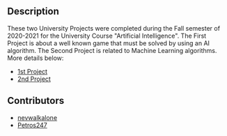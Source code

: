 ## Description
These two University Projects were completed during the Fall semester of 2020-2021 for the University Course "Artificial Intelligence". The First Project is about a well known game that must be solved by using an AI algorithm. The Second Project is related to Machine Learning algorithms. More details below:
* [1st Project](https://github.com/nevwalkalone/Artificial-Intelligence-2020-2021-AUEB/tree/main/1st%20Assignment)
* [2nd Project](https://github.com/nevwalkalone/Artificial-Intelligence-2020-2021-AUEB/tree/main/2nd%20Assignment/assignment%20announcement-report)

## Contributors
* [nevwalkalone](https://github.com/nevwalkalone)
* [Petros247](https://github.com/Petros247)
